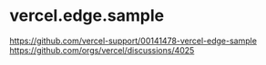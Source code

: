 # vercel.edge.sample

https://github.com/vercel-support/00141478-vercel-edge-sample
https://github.com/orgs/vercel/discussions/4025
